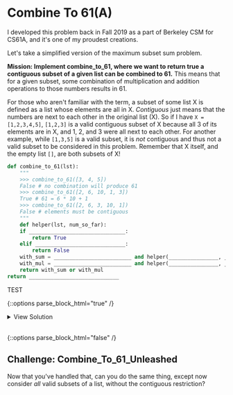 # Combine To 61(A)

I developed this problem back in Fall 2019 as a part of Berkeley CSM for CS61A, and it's one of my proudest creations. 

Let's take a simplified version of the maximum subset sum problem. 

**Mission: Implement combine_to_61, where we want to return true a contiguous subset of a given list can be combined to 61.** This means that for a given subset, some combination of multiplication and addition operations to those numbers results in 61.

For those who aren't familiar with the term, a subset of some list X is defined as a list whose elements are all in X. *Contiguous* just means that the numbers are next to each other in the original list (X). So if I have `X = [1,2,3,4,5]`, `[1,2,3]` is a valid contiguous subset of X because all 3 of its elements are in X, and 1, 2, and 3 were all next to each other. For another example, while `[1,3,5]` is a valid subset, it is *not* contiguous and thus not a valid subset to be considered in this problem. Remember that X itself, and the empty list `[]`, are both subsets of X!

```python
def combine_to_61(lst):
    """
    >>> combine_to_61([3, 4, 5])
    False # no combination will produce 61
    >>> combine_to_61([2, 6, 10, 1, 3])
    True # 61 = 6 * 10 + 1
    >>> combine_to_61([2, 6, 3, 10, 1])
    False # elements must be contiguous
    """
    def helper(lst, num_so_far):
    if _______________________________:
        return True
    elif _____________________________:
        return False
    with_sum = _________________________ and helper(________________, __________________)
    with_mul = _________________________ and helper(________________, __________________)
    return with_sum or with_mul
return _____________________________
```

TEST

{::options parse_block_html="true" /}

<details><summary markdown="span">View Solution</summary>
```python
def combine_to_61(lst):
    def helper(lst, num_so_far):
        if num_so_far == 61:
            return True
        elif not lst:
            return False
        with_sum = num_so_far + lst[0] <= 61 and helper(lst[1:], num_so_far + lst[0])
        with_mul = num_so_far * lst[0] <= 61 and helper(lst[1:], num_so_far * lst[0])
        return with_sum or with_mul
    return helper(lst, 0)
```
The first thing we notice is that we have a helper function. Whenever we have a helper function, it's most likely that helper function that will do most of the work: the outer function `combine_to_61` is just the "kickstarter". 
</details>
<br/>

{::options parse_block_html="false" /}

## Challenge: Combine_To_61_Unleashed

Now that you've handled that, can you do the same thing, except now consider *all* valid subsets of a list, without the contiguous restriction? 

